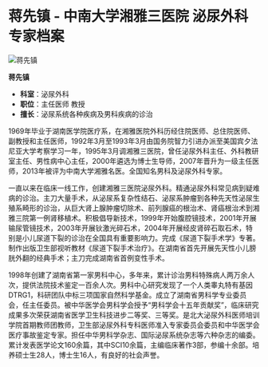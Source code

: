 # 蒋先镇 - 中南大学湘雅三医院 泌尿外科专家档案

![蒋先镇](/upload/article/20190816/article_20190816171242_9461.jpg)

**蒋先镇**

- **科室**：泌尿外科
- **职位**：主任医师 教授
- **擅长**：泌尿系统各种疾病及男科疾病的诊治

1969年毕业于湖南医学院医疗系，在湘雅医院外科历经住院医师、总住院医师、副教授和主任医师，1992年3月至1993年3月由国务院智力引进办派至美国宾夕法尼亚大学考察学习一年，1995年3月调湘雅三医院，曾任泌尿外科主任、外科教研室主任、男性病中心主任，2000年遴选为博士生导师，2007年晋升为一级主任医师，2013年被评为中南大学湘雅名医。全国知名男科及泌尿外科专家。

一直以来在临床一线工作，创建湘雅三医院泌尿外科。精通泌尿外科常见病到疑难病的诊治。主刀大量手术，从泌尿系复杂性结石、泌尿系肿瘤到各种先天性泌尿生殖系畸形的诊治，从巨大肾上腺肿瘤切除术、前列腺癌的根治术、肾癌根治术到湘雅三院第一例肾移植术。积极倡导新技术，1999年开始腹腔镜技术，2001年开展输尿管镜技术，2003年开展钬激光碎石术，2004年开展经皮肾碎石取石术，特别是小儿尿道下裂的诊治在全国具有重要影响力。完成《尿道下裂手术学》专著。制作出版卫生部视听教材《尿道下裂手术治疗》。在湖南省首先开展先天性小儿膀胱外翻的经典手术；主刀完成湖南省首例变性手术。

1998年创建了湖南省第一家男科中心，多年来，累计诊治男科特殊病人两万余人次，提供法院技术鉴定一百余人次。男科中心研究发现了一个人类睾丸特有基因DTRG1，科研团队中标三项国家自然科学基金。成立了湖南省男科学专业委员会，任主任委员。被中华医学会男科学会授予“男科学会十五年贡献奖”，临床研究成果多次荣获湖南省医学卫生科技进步二等奖、三等奖。是北大泌尿外科医师培训学院首期教师团教师，卫生部泌尿外科专科医师准入专家委员会委员和中华医学会医疗事故鉴定专家。担任中华男科学杂志、国际泌尿系统杂志等六种杂志的编委。累计发表医学论文160余篇，其中SCI10余篇，主编临床著作3部，参编十余部。培养硕士生28人，博士生16人，有良好的社会声誉。